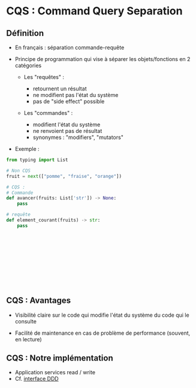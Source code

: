 # CQS : Command Query Separation


## Définition

- En français : séparation commande-requête

- Principe de programmation qui vise à séparer les objets/fonctions en 2 catégories
    - Les "requêtes" : 
        - retournent un résultat 
        - ne modifient pas l'état du système 
        - pas de "side effect" possible

    - Les "commandes" :
        - modifient l'état du système
        - ne renvoient pas de résultat
        - synonymes : "modifiers", "mutators"

- Exemple :

```python
from typing import List

# Non CQS
fruit = next(["pomme", "fraise", "orange"])

# CQS :
# Commande
def avancer(fruits: List['str']) -> None:
    pass

# requête 
def element_courant(fruits) -> str:
    pass
```

<br/><br/><br/><br/><br/><br/><br/><br/>


## CQS : Avantages

- Visibilité claire sur le code qui modifie l'état du système du code qui le consulte

- Facilité de maintenance en cas de problème de performance (souvent, en lecture)



## CQS : Notre implémentation

- Application services read / write
- Cf. [interface DDD](https://github.com/uclouvain/osis-common/blob/e9496bc8bc4b586a8ba2dafa5292992ae2f6c09b/ddd/interface.py)
